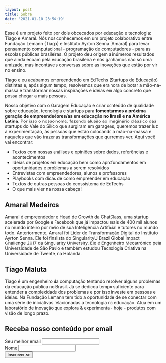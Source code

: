 ```yaml
---
layout: post
title: Sobre
date: '2021-01-10 23:56:19'
---
```


Esse é um projeto feito por dois obcecados por educação e tecnologia: Tiago e Amaral. Nós nos conhecemos em um projeto colaborativo entre Fundação Lemann (Tiago) e Instituto Ayrton Senna (Amaral) para levar pensamento computacional - programação de computadores - para as escolas públicas brasileiras. O projeto deu origem a inúmeros resultados que ainda ecoam pela educação brasileira e nós ganhamos não só uma amizade, mas incontáveis conversas sobre as inovações que estão por vir no ensino.

Tiago e eu acabamos empreendendo em EdTechs (Startups de Educação) distintas e, após algum tempo, resolvemos que era hora de botar a mão-na-massa e transformar nossas inspirações e ideias em algo concreto que possa chegar a mais pessoas.

Nosso objetivo com o Garagem Educação é criar conteúdo de qualidade sobre educação, tecnologia e startups para **fomentarmos a próxima geração de empreendedores/as em educação no Brasil e na América Latina**. Por isso o nosso nome: fazendo alusão ao imaginário clássico das startups do Vale do Silício que surgiram em garagens, queremos trazer luz à experimentação, às pessoas que estão colocando a mão-na-massa e naqueles que vão trazer as transformações que queremos ver. Aqui você vai encontrar:

- Textos com nossas análises e opiniões sobre dados, referências e acontecimentos
- Ideias de projetos em educação bem como aprofundamentos em oportunidades e problemas a serem resolvidos
- Entrevistas com empreendedores, alunos e professores
- Playbooks com dicas de como empreender em educação
- Textos de outras pessoas do ecossistema de EdTechs
- O que mais vier na nossa cabeça!

## Amaral Medeiros

Amaral é empreendedor e Head de Growth da ChatClass, uma startup acelerada por Google e Facebook que já impactou mais de 400 mil alunos no mundo inteiro por meio de sua Inteligência Artificial e tutores no mundo todo. Anteriormente, Amaral foi Líder de Transformação Digital do Instituto Ayrton Senna. Ele foi finalista do SingularityU Brazil Global Impact Challenge 2017 da Singularity University. Ele é Engenheiro Mecatrônico pela Universidade de São Paulo e também estudou Tecnologia Criativa na Universidade de Twente, na Holanda.

## Tiago Maluta 

Tiago é um engenheiro da computação tentando resolver alguns problemas da educação pública no Brasil. Já se dedicou tempo suficiente para entender a complexidade dos problemas e por isso investe em pessoas e ideias. Na Fundação Lemann tem tido a oportunidade de se conectar com uma série de iniciativas relacionadas a tecnologia na educação. Atua em um laboratório de inovação que explora & experimenta - hoje - produtos com visão de longo prazo.

<!--kg-card-begin: html--><!-- Begin Mailchimp Signup Form --><link href="//cdn-images.mailchimp.com/embedcode/classic-10_7.css" rel="stylesheet" type="text/css"><style type="text/css">
	#mc_embed_signup{background:#25D366; clear:left; font-size:18px; font-family:Helvetica, sans-serif; color:#fff }
	/* Add your own Mailchimp form style overrides in your site stylesheet or in this style block.
	   We recommend moving this block and the preceding CSS link to the HEAD of your HTML file. */
</style>
<form action="https://gmail.us9.list-manage.com/subscribe/post?u=151e03d22f9b3f8c27a94a8f1&amp;id=66b66aafa1" method="post" id="mc-embedded-subscribe-form" name="mc-embedded-subscribe-form" class="validate" target="_blank" novalidate>
    <div id="mc_embed_signup_scroll">
	<h2>Receba nosso conteúdo por email</h2>
   
<div class="mc-field-group">
	<label for="mce-EMAIL">Seu melhor email </label>
	<input type="email" value="" name="EMAIL" class="required email" id="mce-EMAIL">
</div>
<div class="mc-field-group">
	<label for="mce-FNAME">Nome </label>
	<input type="text" value="" name="FNAME" class="" id="mce-FNAME">
</div>
	<div id="mce-responses" class="clear">
		<div class="response" id="mce-error-response" style="display:none"></div>
		<div class="response" id="mce-success-response" style="display:none"></div>
	</div> <!-- real people should not fill this in and expect good things - do not remove this or risk form bot signups-->
    <div style="position: absolute; left: -5000px;" aria-hidden="true"><input type="text" name="b_151e03d22f9b3f8c27a94a8f1_66b66aafa1" tabindex="-1" value=""></div>
    <div class="clear"><input type="submit" value="Inscrever-se" name="subscribe" id="mc-embedded-subscribe" background-color="#25D366" class="button"></div>
    </div>
</form>
<script type="text/javascript" src="//s3.amazonaws.com/downloads.mailchimp.com/js/mc-validate.js"></script><script type="text/javascript">(function($) {window.fnames = new Array(); window.ftypes = new Array();fnames[0]='EMAIL';ftypes[0]='email';fnames[1]='FNAME';ftypes[1]='text'; /**
 * Translated default messages for the $ validation plugin.
 * Locale: PT_PT
 */
$.extend($.validator.messages, {
	required: "Campo de preenchimento obrigat&oacute;rio.",
	remote: "Por favor, corrija este campo.",
	email: "Por favor, introduza um endere&ccedil;o eletr&oacute;nico v&aacute;lido.",
	url: "Por favor, introduza um URL v&aacute;lido.",
	date: "Por favor, introduza uma data v&aacute;lida.",
	dateISO: "Por favor, introduza uma data v&aacute;lida (ISO).",
	number: "Por favor, introduza um n&uacute;mero v&aacute;lido.",
	digits: "Por favor, introduza apenas d&iacute;gitos.",
	creditcard: "Por favor, introduza um n&uacute;mero de cart&atilde;o de cr&eacute;dito v&aacute;lido.",
	equalTo: "Por favor, introduza de novo o mesmo valor.",
	accept: "Por favor, introduza um ficheiro com uma extens&atilde;o v&aacute;lida.",
	maxlength: $.validator.format("Por favor, n&atilde;o introduza mais do que {0} caracteres."),
	minlength: $.validator.format("Por favor, introduza pelo menos {0} caracteres."),
	rangelength: $.validator.format("Por favor, introduza entre {0} e {1} caracteres."),
	range: $.validator.format("Por favor, introduza um valor entre {0} e {1}."),
	max: $.validator.format("Por favor, introduza um valor menor ou igual a {0}."),
	min: $.validator.format("Por favor, introduza um valor maior ou igual a {0}.")
});}(jQuery));var $mcj = jQuery.noConflict(true);</script><!--End mc_embed_signup--><!--kg-card-end: html-->